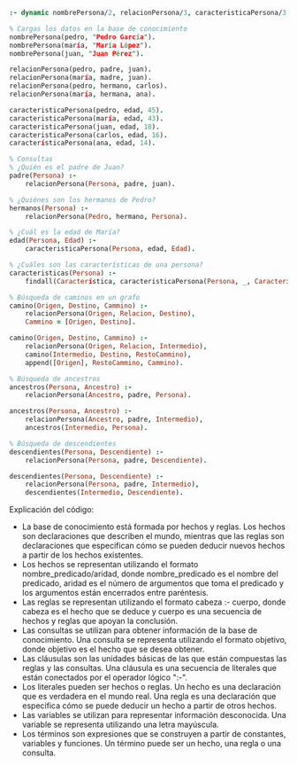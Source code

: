 ```prolog
:- dynamic nombrePersona/2, relacionPersona/3, caracteristicaPersona/3.

% Cargas los datos en la base de conocimiento
nombrePersona(pedro, "Pedro García").
nombrePersona(maría, "María López").
nombrePersona(juan, "Juan Pérez").

relacionPersona(pedro, padre, juan).
relacionPersona(maría, madre, juan).
relacionPersona(pedro, hermano, carlos).
relacionPersona(maría, hermana, ana).

caracteristicaPersona(pedro, edad, 45).
caracteristicaPersona(maría, edad, 43).
caracteristicaPersona(juan, edad, 18).
caracteristicaPersona(carlos, edad, 16).
característicaPersona(ana, edad, 14).

% Consultas
% ¿Quién es el padre de Juan?
padre(Persona) :- 
    relacionPersona(Persona, padre, juan).

% ¿Quiénes son los hermanos de Pedro?
hermanos(Persona) :- 
    relacionPersona(Pedro, hermano, Persona).

% ¿Cuál es la edad de María?
edad(Persona, Edad) :- 
    caracteristicaPersona(Persona, edad, Edad).

% ¿Cuáles son las características de una persona?
caracteristicas(Persona) :-
    findall(Característica, caracteristicaPersona(Persona, _, Característica), Características).

% Búsqueda de caminos en un grafo
camino(Origen, Destino, Cammino) :-
    relacionPersona(Origen, Relacion, Destino),
    Cammino = [Origen, Destino].

camino(Origen, Destino, Cammino) :-
    relacionPersona(Origen, Relacion, Intermedio),
    camino(Intermedio, Destino, RestoCammino),
    append([Origen], RestoCammino, Cammino).

% Búsqueda de ancestros
ancestros(Persona, Ancestro) :-
    relacionPersona(Ancestro, padre, Persona).

ancestros(Persona, Ancestro) :-
    relacionPersona(Ancestro, padre, Intermedio),
    ancestros(Intermedio, Persona).

% Búsqueda de descendientes
descendientes(Persona, Descendiente) :-
    relacionPersona(Persona, padre, Descendiente).

descendientes(Persona, Descendiente) :-
    relacionPersona(Persona, padre, Intermedio),
    descendientes(Intermedio, Descendiente).
```

Explicación del código:

* La base de conocimiento está formada por hechos y reglas. Los hechos son declaraciones que describen el mundo, mientras que las reglas son declaraciones que especifican cómo se pueden deducir nuevos hechos a partir de los hechos existentes.
* Los hechos se representan utilizando el formato nombre_predicado/aridad, donde nombre_predicado es el nombre del predicado, aridad es el número de argumentos que toma el predicado y los argumentos están encerrados entre paréntesis.
* Las reglas se representan utilizando el formato cabeza :- cuerpo, donde cabeza es el hecho que se deduce y cuerpo es una secuencia de hechos y reglas que apoyan la conclusión.
* Las consultas se utilizan para obtener información de la base de conocimiento. Una consulta se representa utilizando el formato objetivo, donde objetivo es el hecho que se desea obtener.
* Las cláusulas son las unidades básicas de las que están compuestas las reglas y las consultas. Una cláusula es una secuencia de literales que están conectados por el operador lógico ":-".
* Los literales pueden ser hechos o reglas. Un hecho es una declaración que es verdadera en el mundo real. Una regla es una declaración que especifica cómo se puede deducir un hecho a partir de otros hechos.
* Las variables se utilizan para representar información desconocida. Una variable se representa utilizando una letra mayúscula.
* Los términos son expresiones que se construyen a partir de constantes, variables y funciones. Un término puede ser un hecho, una regla o una consulta.